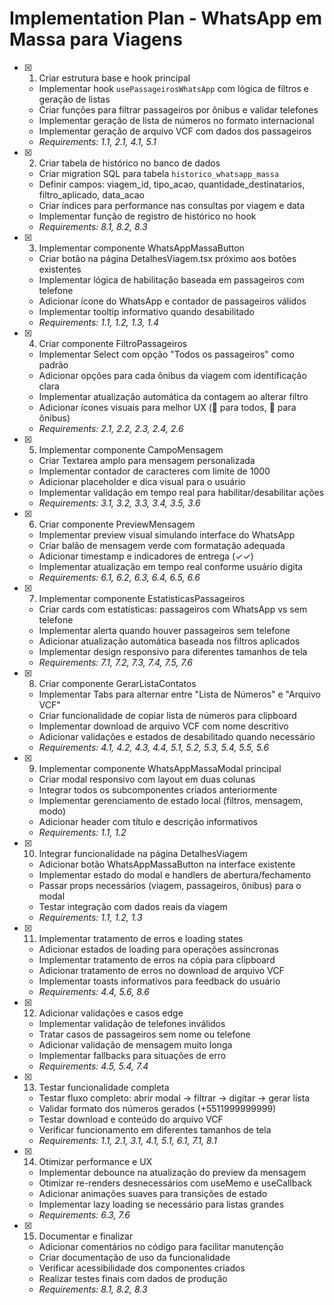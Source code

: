 # Implementation Plan - WhatsApp em Massa para Viagens

- [x] 1. Criar estrutura base e hook principal
  - Implementar hook `usePassageirosWhatsApp` com lógica de filtros e geração de listas
  - Criar funções para filtrar passageiros por ônibus e validar telefones
  - Implementar geração de lista de números no formato internacional
  - Implementar geração de arquivo VCF com dados dos passageiros
  - _Requirements: 1.1, 2.1, 4.1, 5.1_

- [x] 2. Criar tabela de histórico no banco de dados
  - Criar migration SQL para tabela `historico_whatsapp_massa`
  - Definir campos: viagem_id, tipo_acao, quantidade_destinatarios, filtro_aplicado, data_acao
  - Criar índices para performance nas consultas por viagem e data
  - Implementar função de registro de histórico no hook
  - _Requirements: 8.1, 8.2, 8.3_

- [x] 3. Implementar componente WhatsAppMassaButton
  - Criar botão na página DetalhesViagem.tsx próximo aos botões existentes
  - Implementar lógica de habilitação baseada em passageiros com telefone
  - Adicionar ícone do WhatsApp e contador de passageiros válidos
  - Implementar tooltip informativo quando desabilitado
  - _Requirements: 1.1, 1.2, 1.3, 1.4_

- [x] 4. Criar componente FiltroPassageiros
  - Implementar Select com opção "Todos os passageiros" como padrão
  - Adicionar opções para cada ônibus da viagem com identificação clara
  - Implementar atualização automática da contagem ao alterar filtro
  - Adicionar ícones visuais para melhor UX (👥 para todos, 🚌 para ônibus)
  - _Requirements: 2.1, 2.2, 2.3, 2.4, 2.6_

- [x] 5. Implementar componente CampoMensagem
  - Criar Textarea amplo para mensagem personalizada
  - Implementar contador de caracteres com limite de 1000
  - Adicionar placeholder e dica visual para o usuário
  - Implementar validação em tempo real para habilitar/desabilitar ações
  - _Requirements: 3.1, 3.2, 3.3, 3.4, 3.5, 3.6_

- [x] 6. Criar componente PreviewMensagem
  - Implementar preview visual simulando interface do WhatsApp
  - Criar balão de mensagem verde com formatação adequada
  - Adicionar timestamp e indicadores de entrega (✓✓)
  - Implementar atualização em tempo real conforme usuário digita
  - _Requirements: 6.1, 6.2, 6.3, 6.4, 6.5, 6.6_

- [x] 7. Implementar componente EstatisticasPassageiros
  - Criar cards com estatísticas: passageiros com WhatsApp vs sem telefone
  - Implementar alerta quando houver passageiros sem telefone
  - Adicionar atualização automática baseada nos filtros aplicados
  - Implementar design responsivo para diferentes tamanhos de tela
  - _Requirements: 7.1, 7.2, 7.3, 7.4, 7.5, 7.6_

- [x] 8. Criar componente GerarListaContatos
  - Implementar Tabs para alternar entre "Lista de Números" e "Arquivo VCF"
  - Criar funcionalidade de copiar lista de números para clipboard
  - Implementar download de arquivo VCF com nome descritivo
  - Adicionar validações e estados de desabilitado quando necessário
  - _Requirements: 4.1, 4.2, 4.3, 4.4, 5.1, 5.2, 5.3, 5.4, 5.5, 5.6_

- [x] 9. Implementar componente WhatsAppMassaModal principal
  - Criar modal responsivo com layout em duas colunas
  - Integrar todos os subcomponentes criados anteriormente
  - Implementar gerenciamento de estado local (filtros, mensagem, modo)
  - Adicionar header com título e descrição informativos
  - _Requirements: 1.1, 1.2_

- [x] 10. Integrar funcionalidade na página DetalhesViagem
  - Adicionar botão WhatsAppMassaButton na interface existente
  - Implementar estado do modal e handlers de abertura/fechamento
  - Passar props necessários (viagem, passageiros, ônibus) para o modal
  - Testar integração com dados reais da viagem
  - _Requirements: 1.1, 1.2, 1.3_

- [x] 11. Implementar tratamento de erros e loading states
  - Adicionar estados de loading para operações assíncronas
  - Implementar tratamento de erros na cópia para clipboard
  - Adicionar tratamento de erros no download de arquivo VCF
  - Implementar toasts informativos para feedback do usuário
  - _Requirements: 4.4, 5.6, 8.6_

- [x] 12. Adicionar validações e casos edge
  - Implementar validação de telefones inválidos
  - Tratar casos de passageiros sem nome ou telefone
  - Adicionar validação de mensagem muito longa
  - Implementar fallbacks para situações de erro
  - _Requirements: 4.5, 5.4, 7.4_

- [x] 13. Testar funcionalidade completa
  - Testar fluxo completo: abrir modal → filtrar → digitar → gerar lista
  - Validar formato dos números gerados (+5511999999999)
  - Testar download e conteúdo do arquivo VCF
  - Verificar funcionamento em diferentes tamanhos de tela
  - _Requirements: 1.1, 2.1, 3.1, 4.1, 5.1, 6.1, 7.1, 8.1_

- [x] 14. Otimizar performance e UX
  - Implementar debounce na atualização do preview da mensagem
  - Otimizar re-renders desnecessários com useMemo e useCallback
  - Adicionar animações suaves para transições de estado
  - Implementar lazy loading se necessário para listas grandes
  - _Requirements: 6.3, 7.6_

- [x] 15. Documentar e finalizar
  - Adicionar comentários no código para facilitar manutenção
  - Criar documentação de uso da funcionalidade
  - Verificar acessibilidade dos componentes criados
  - Realizar testes finais com dados de produção
  - _Requirements: 8.1, 8.2, 8.3_